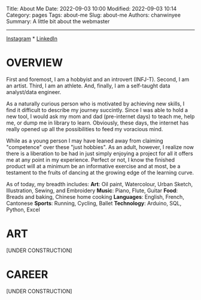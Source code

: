 Title: About Me
Date: 2022-09-03 10:00
Modified: 2022-09-03 10:14
Category: pages
Tags: about-me
Slug: about-me
Authors: chanwinyee
Summary: A little bit about the webmaster

***

[Instagram](https://www.instagram.com/winyee.art/) * [LinkedIn](https://www.linkedin.com/in/chanwinyee/)

# OVERVIEW

First and foremost, I am a hobbyist and an introvert (INFJ-T). Second, I am an artist. Third, I am an athlete. And, finally, I am a self-taught data analyst/data engineer. 

As a naturally curious person who is motivated by achieving new skills, I find it difficult to describe my journey succintly. Since I was able to hold a new tool, I would ask my mom and dad (pre-internet days) to teach me, help me, or dump me in library to learn. Obviously, these days, the internet has really opened up all the possibilities to feed my voracious mind. 

While as a young person I may have leaned away from claiming "competence" over these "just hobbies". As an adult, however, I realize now there is a liberation to be had in just simply enjoying a project for all it offers me at any point in my experience. Perfect or not, I know the finished product will at a minimum be an informative exercise and at most, be a testament to the fruits of dancing at the growing edge of the learning curve. 

As of today, my breadth includes:
**Art**: Oil paint, Watercolour, Urban Sketch, Illustration, Sewing, and Embroidery
**Music**: Piano, Flute, Guitar
**Food**: Breads and baking, Chinese home cooking
**Languages**: English, French, Cantonese
**Sports**: Running, Cycling, Ballet
**Technology**: Arduino, SQL, Python, Excel


# ART

[UNDER CONSTRUCTION] 

# CAREER

[UNDER CONSTRUCTION]
